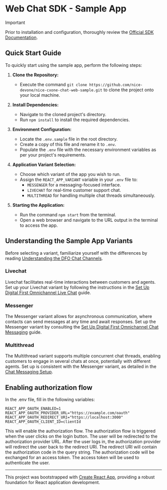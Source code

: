 # Web Chat SDK - Sample App

> [!IMPORTANT]
> Prior to installation and configuration, thoroughly review the [Official SDK Documentation](https://help.nice-incontact.com/content/acd/digital/chatsdk/getstartedchatwebsdk.htm).

## Quick Start Guide

To quickly start using the sample app, perform the following steps:

1. **Clone the Repository:**
   - Execute the command `git clone https://github.com/nice-devone/nice-cxone-chat-web-sample.git` to clone the project onto your local machine.

2. **Install Dependencies:**
   - Navigate to the cloned project's directory.
   - Run `npm install` to install the required dependencies.

3. **Environment Configuration:**
   - Locate the `.env.sample` file in the root directory.
   - Create a copy of this file and rename it to `.env`.
   - Populate the `.env` file with the necessary environment variables as per your project's requirements.

4. **Application Variant Selection:**
   - Choose which variant of the app you wish to run.
   - Assign the `REACT_APP_VARIANT` variable in your `.env` file to:
     - `MESSENGER` for a messaging-focused interface.
     - `LIVECHAT` for real-time customer support chat.
     - `MULTITHREAD` for handling multiple chat threads simultaneously.

5. **Starting the Application:**
   - Run the command `npm start` from the terminal.
   - Open a web browser and navigate to the URL output in the terminal to access the app.

## Understanding the Sample App Variants

Before selecting a variant, familiarize yourself with the differences by reading [Understanding the DFO Chat Channels](https://help.nice-incontact.com/content/acd/digital/chat/chatchannels.htm).

### Livechat

Livechat facilitates real-time interactions between customers and agents. Set up your Livechat variant by following the instructions in the [Set Up Digital First Omnichannel Live Chat](https://help.nice-incontact.com/content/acd/digital/chat/setuplivechat.htm) guide.

### Messenger

The Messenger variant allows for asynchronous communication, where contacts can send messages at any time and await responses. Set up the Messenger variant by consulting the [Set Up Digital First Omnichannel Chat Messaging](https://help.nice-incontact.com/content/acd/digital/chat/setupchatmessaging.htm) guide.

### Multithread

The Multithread variant supports multiple concurrent chat threads, enabling customers to engage in several chats at once, potentially with different agents. Set up is consistent with the Messenger variant, as detailed in the [Chat Messaging Setup](https://help.nice-incontact.com/content/acd/digital/chat/setupchatmessaging.htm).


## Enabling authorization flow


In the .env file, fill in the following variables:

```
REACT_APP_OAUTH_ENABLED=1
REACT_APP_OAUTH_PROVIDER_URL="https://example.com/oauth"
REACT_APP_OAUTH_REDIRECT_URI="https://localhost:3000"
REACT_APP_OAUTH_CLIENT_ID=clientId
```

This will enable the authorization flow. The authorization flow is triggered when the user clicks on the login button. 
The user will be redirected to the authorization provider URL. 
After the user logs in, the authorization provider will redirect the user back to the redirect URI. 
The redirect URI will contain the authorization code in the query string. 
The authorization code will be exchanged for an access token. The access token will be used to authenticate the user.

---

This project was bootstrapped with [Create React App](https://github.com/facebook/create-react-app), providing a robust foundation for React application development.
